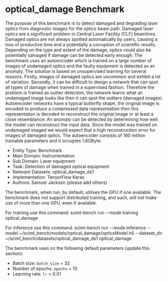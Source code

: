# optical_damage Benchmark

The purpose of this benchmark is to detect damaged and degrading laser optics from diagnostic images for the optics beam path. Damaged laser optics are a significant problem in Central Laser Facility (CLF) beamlines. Damaged optics are not always spotted automatically by users, causing a loss of productive time and a potentially a corruption of scientific results. Depending on the type and extent of the damage, optics could also be potentially salvaged if damage can be detected early enough. The benchmark uses an autoencoder which is trained on a large number of images of undamaged optics and the faulty equipment is detected as an anomaly. The solution is based on unsupervised learning for several reasons. Firstly, images of damaged optics are uncommon and exhibit a lot of variation. Secondly, it can be difficult to design a network that can spot all types of damage when trained in a supervised fashion. Therefore the problem is framed as outlier detection, the network learns what an undamaged image looks like then it can spot the outliers (damaged images). Autoencoder networks have a typical butterfly shape, the original image is encoded to produce a compressed data representation then this representation is decoded to reconstruct the original image or at least a close resemblance. An anomaly can be detected by determining how well the model can reconstruct the input data. Since the model was trained on undamaged imaged we would expect that a high reconstruction error for images of damaged optics. The autoencoder consists of 160 million trainable parameters and it occupies 1.8GByte.
 
* Entity Type: Benchmark
* Main Domain: Instrumentation
* Sub Domain: Laser equipment
* Task: Detection of damaged optical equipment 
* Relevant Datasets: optical_damage_ds1
* Implementation: TensorFlow Keras
* Authors: Samuel Jackson (please add others) 

The benchmark, when run, by default, utilises the GPU if one available.  The benchmark does not support distributed training, and such, will not make use of more than one GPU, even if available. 

For training use this command:
sciml-bench run --mode training optical_damage

For inference use this command:
sciml-bench run --mode inference --model ~/sciml_bench/models/optical_damage/opticsModel.h5 --dataset_dir ~/sciml_bench/datasets/optical_damage_ds1 optical_damage

The benchmark uses on the following default parameters (update this section): 

* Batch size: `batch_size` = 32
* Number of epochs: `epochs` = 10
* Learning rate: `lr` = 0.01  

